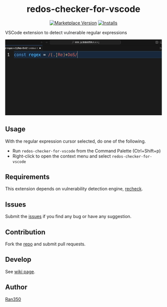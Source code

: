 <div align="center">

# redos-checker-for-vscode

[![Marketplace Version](https://vsmarketplacebadge.apphb.com/version/ran350.redos-checker-for-vscode.svg)](https://marketplace.visualstudio.com/items?itemName=ran350.redos-checker-for-vscode) 
[![Installs](https://vsmarketplacebadge.apphb.com/installs/ran350.redos-checker-for-vscode.svg)](https://marketplace.visualstudio.com/items?itemName=ran350.redos-checker-for-vscode) 

</div>

VSCode extension to detect vulnerable regular expressions

![image/demo.gif](https://github.com/Ran350/redos-checker-for-vscode/blob/main/image/demo.gif?raw=true)

## Usage
With the regular expression cursor selected, do one of the following.

- Run `redos-checker-for-vscode` from the Command Palette (Ctrl+Shift+p)
- Right-click to open the context menu and select `redos-checker-for-vscode`

## Requirements
This extension depends on vulnerability detection engine, [recheck](https://github.com/MakeNowJust-Labo/recheck).

## Issues
Submit the [issues](https://github.com/Ran350/redos-checker-for-vscode/issues) if you find any bug or have any suggestion.

## Contribution
Fork the [repo](https://github.com/Ran350/redos-checker-for-vscode) and submit pull requests.

## Develop
See [wiki page](https://github.com/Ran350/redos-checker-for-vscode/wiki).

## Author 
[Ran350](https://github.com/Ran350)
